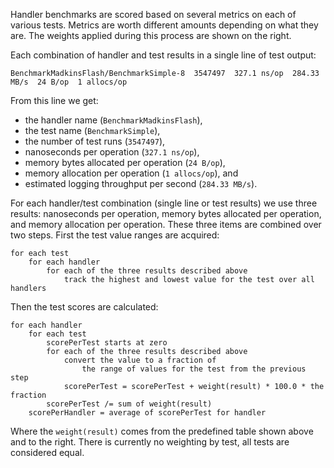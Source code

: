 Handler benchmarks are scored based on several metrics on each of various tests.
Metrics are worth different amounts depending on what they are.
The weights applied during this process are shown on the right.

Each combination of handler and test results in a single line of test output:

```
BenchmarkMadkinsFlash/BenchmarkSimple-8  3547497  327.1 ns/op  284.33 MB/s  24 B/op  1 allocs/op
```

From this line we get:
* the handler name (`BenchmarkMadkinsFlash`),
* the test name (`BenchmarkSimple`),
* the number of test runs (`3547497`),
* nanoseconds per operation (`327.1 ns/op`),
* memory bytes allocated per operation (`24 B/op`),
* memory allocation per operation (`1 allocs/op`), and
* estimated logging throughput per second (`284.33 MB/s`).

For each handler/test combination (single line or test results) we use three results:
nanoseconds per operation, memory bytes allocated per operation, and memory allocation per operation.
These three items are combined over two steps.
First the test value ranges are acquired:

```
for each test
    for each handler
        for each of the three results described above
            track the highest and lowest value for the test over all handlers
```

Then the test scores are calculated:

```
for each handler
    for each test
        scorePerTest starts at zero
        for each of the three results described above
            convert the value to a fraction of
                the range of values for the test from the previous step
            scorePerTest = scorePerTest + weight(result) * 100.0 * the fraction
        scorePerTest /= sum of weight(result)
    scorePerHandler = average of scorePerTest for handler
```

Where the `weight(result)` comes from the predefined table shown above and to the right.
There is currently no weighting by test, all tests are considered equal.
